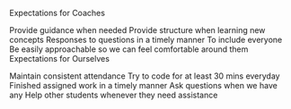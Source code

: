 Expectations for Coaches

Provide guidance when needed
Provide structure when learning new concepts
Responses to questions in a timely manner
To include everyone
Be easily approachable so we can feel comfortable around them
Expectations for Ourselves

Maintain consistent attendance
Try to code for at least 30 mins everyday
Finished assigned work in a timely manner
Ask questions when we have any
Help other students whenever they need assistance
